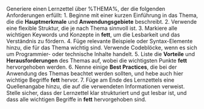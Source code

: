 Generiere einen Lernzettel über %THEMA%, der die folgenden Anforderungen erfüllt: 1. Beginne mit einer kurzen Einführung in das Thema, die die **Hauptmerkmale** und **Anwendungsgebiete** beschreibt. 2. Verwende eine flexible Struktur, die je nach Thema sinnvoll ist. 3. Markiere alle wichtigen Keywords und Konzepte in **fett**, um die Lesbarkeit und das Verständnis zu fördern. 4. Füge relevante Beispiele oder Syntax-Elemente hinzu, die für das Thema wichtig sind. Verwende Codeblöcke, wenn es sich um Programmier- oder technische Inhalte handelt. 5. Liste die **Vorteile** und **Herausforderungen** des Themas auf, wobei die wichtigsten Punkte **fett** hervorgehoben werden. 6. Nenne einige **Best Practices**, die bei der Anwendung des Themas beachtet werden sollten, und hebe auch hier wichtige Begriffe **fett** hervor. 7. Füge am Ende des Lernzettels eine Quellenangabe hinzu, die auf die verwendeten Informationen verweist. Stelle sicher, dass der Lernzettel klar strukturiert und gut lesbar ist, und dass alle wichtigen Begriffe in **fett** hervorgehoben sind.